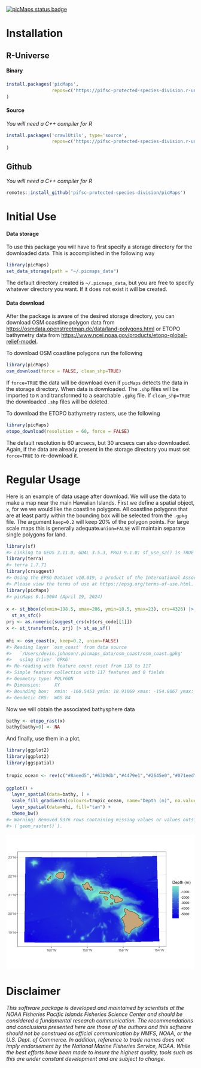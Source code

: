 <!-- README.md is generated from README.Rmd. Please edit that file -->

[![picMaps status
badge](https://pifsc-protected-species-division.r-universe.dev/badges/picMaps)](https://pifsc-protected-species-division.r-universe.dev/picMaps)

# Installation

## R-Universe

#### Binary

``` r
install.packages('picMaps', 
                 repos=c('https://pifsc-protected-species-division.r-universe.dev','https://cloud.r-project.org')
)
```

#### Source

*You will need a C++ compiler for R*

``` r
install.packages('crawlUtils', type='source', 
                 repos=c('https://pifsc-protected-species-division.r-universe.dev','https://cloud.r-project.org')
)
```

## Github

*You will need a C++ compiler for R*

``` r
remotes::install_github('pifsc-protected-species-division/picMaps')
```

# Initial Use

#### Data storage

To use this package you will have to first specify a storage directory
for the downloaded data. This is accomplished in the following way

``` r
library(picMaps)
set_data_storage(path = "~/.picmaps_data")
```

The default directory created is `~/.picmaps_data`, but you are free to
specify whatever directory you want. If it does not exist it will be
created.

#### Data download

After the package is aware of the desired storage directory, you can
download OSM coastline polygon data from
<https://osmdata.openstreetmap.de/data/land-polygons.html> or ETOPO
bathymetry data from
<https://www.ncei.noaa.gov/products/etopo-global-relief-model>.

To download OSM coastline polygons run the following

``` r
library(picMaps)
osm_download(force = FALSE, clean_shp=TRUE)
```

If `force=TRUE` the data will be download even if `picMaps` detects the
data in the storage directory. When data is downloaded. The `.shp` files
will be imported to `R` and transformed to a searchable `.gpkg` file. If
`clean_shp=TRUE` the downloaded `.shp` files will be deleted.

To download the ETOPO bathymetry rasters, use the following

``` r
library(picMaps)
etopo_download(resolution = 60, force = FALSE)
```

The default resolution is 60 arcsecs, but 30 arcsecs can also
downloaded. Again, if the data are already present in the storage
directory you must set `force=TRUE` to re-download it.

# Regular Usage

Here is an example of data usage after download. We will use the data to
make a map near the main Hawaiian Islands. First we define a spatial
object, `x`, for we we would like the coastline polygons. All coastline
polygons that are at least partly within the bounding box will be
selected from the `.gpkg` file. The argument `keep=0.2` will keep 20% of
the polygon points. For large scale maps this is generally
adequate.`union=FALSE` will maintain separate single polygons for land.

``` r
library(sf)
#> Linking to GEOS 3.11.0, GDAL 3.5.3, PROJ 9.1.0; sf_use_s2() is TRUE
library(terra)
#> terra 1.7.71
library(crsuggest)
#> Using the EPSG Dataset v10.019, a product of the International Association of Oil & Gas Producers. 
#> Please view the terms of use at https://epsg.org/terms-of-use.html.
library(picMaps)
#> picMaps 0.1.9004 (April 19, 2024)

x <- st_bbox(c(xmin=198.5, xmax=206, ymin=18.5, ymax=23), crs=4326) |>
  st_as_sfc()
prj <- as.numeric(suggest_crs(x)$crs_code[[1]])
x <- st_transform(x, prj) |> st_as_sf()

mhi <- osm_coast(x, keep=0.2, union=FALSE)
#> Reading layer `osm_coast' from data source 
#>   `/Users/devin.johnson/.picmaps_data/osm_coast/osm_coast.gpkg' 
#>   using driver `GPKG'
#> Re-reading with feature count reset from 118 to 117
#> Simple feature collection with 117 features and 0 fields
#> Geometry type: POLYGON
#> Dimension:     XY
#> Bounding box:  xmin: -160.5453 ymin: 18.91069 xmax: -154.8067 ymax: 22.23542
#> Geodetic CRS:  WGS 84
```

Now we will obtain the associated bathysphere data

``` r
bathy <- etopo_rast(x)
bathy[bathy>0] <- NA
```

And finally, use them in a plot.

``` r
library(ggplot2)
library(ggplot2)
library(ggspatial)

tropic_ocean <- rev(c("#8aeed5","#63b9db","#4479e1","#2645e0","#071eed"))
        
ggplot() +
  layer_spatial(data=bathy, ) +
  scale_fill_gradientn(colours=tropic_ocean, name="Depth (m)", na.value = NA) +
  layer_spatial(data=mhi, fill="tan") +
  theme_bw()
#> Warning: Removed 9376 rows containing missing values or values outside the scale range
#> (`geom_raster()`).
```

![](README-ex_map-1.png)

# Disclaimer

*This software package is developed and maintained by scientists at the
NOAA Fisheries Pacific Islands Fisheries Science Center and should be
considered a fundamental research communication. The recommendations and
conclusions presented here are those of the authors and this software
should not be construed as official communication by NMFS, NOAA, or the
U.S. Dept. of Commerce. In addition, reference to trade names does not
imply endorsement by the National Marine Fisheries Service, NOAA. While
the best efforts have been made to insure the highest quality, tools
such as this are under constant development and are subject to change.*
